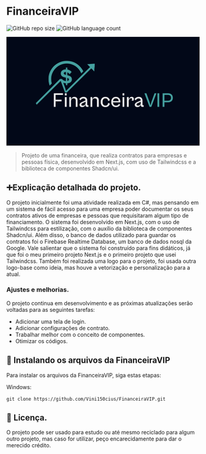 # FinanceiraVIP

![GitHub repo size](https://img.shields.io/github/repo-size/Vini150cius/FinanceiraVIP?style=for-the-badge)
![GitHub language count](https://img.shields.io/github/languages/count/Vini150cius/FinanceiraVIP?style=for-the-badge)

<img src="./src/assets/icon/LogoFinanceiraVIP.jpg" alt="Logo do projeto">

> Projeto de uma financeira, que realiza contratos para empresas e pessoas física, desenvolvido em Next.js, com uso de Tailwindcss e a biblioteca de componentes Shadcn/ui.

## ➕Explicação detalhada do projeto.

O projeto inicialmente foi uma atividade realizada em C#, mas pensando em um sistema de fácil acesso para uma empresa poder documentar os seus contratos ativos de empresas e pessoas que requisitaram algum tipo de financiamento.
O sistema foi desenvolvido em Next.js, com o uso de Tailwindcss para estilização, com o auxílio da biblioteca de componentes Shadcn/ui. Além disso, o banco de dados utilizado para guardar os contratos foi o Firebase Realtime Database, um banco de dados nosql da Google.
Vale salientar que o sistema foi construído para fins didáticos, já que foi o meu primeiro projeto Next.js e o primeiro projeto que usei Tailwindcss.
Também foi realizada uma logo para o projeto, foi usada outra logo-base como ideia, mas houve a vetorização e personalização para a atual.

### Ajustes e melhorias.

O projeto continua em desenvolvimento e as próximas atualizações serão voltadas para as seguintes tarefas:

- Adicionar uma tela de login.
- Adicionar configurações de contrato.
- Trabalhar melhor com o conceito de componentes.
- Otimizar os códigos.

## 🚀 Instalando os arquivos da FinanceiraVIP

Para instalar os arquivos da FinanceiraVIP, siga estas etapas:

Windows:

```shell
git clone https://github.com/Vini150cius/FinanceiraVIP.git
```

## 📝 Licença.

O projeto pode ser usado para estudo ou até mesmo reciclado para algum outro projeto, mas caso for utilizar, peço encarecidamente para dar o merecido crédito.
